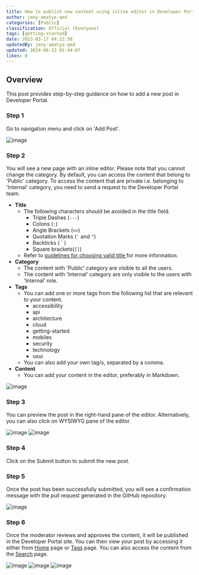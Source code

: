 ```yaml
---
title: How to publish new content using inline editor in Developer Portal
author: jeny-amatya-qed
categories: [Public]
classification: Official (Everyone)
tags: [getting-started]
date: 2023-03-17 04:22:58 
updatedBy: jeny-amatya-qed
updated: 2024-06-13 01:44:07 
likes: 0
---
```


## Overview
This post provides step-by-step guidance on how to add a new post in Developer Portal.

### Step 1  
Go to navigation menu and click on 'Add Post'.

![image](https://sadevportal3.blob.core.windows.net/root/post/add-post-step-1-dark.png)

### Step 2
You will see a new page with an inline editor. 
Please note that you cannot change the category. By default, you can access the content that belong to 'Public' category. To access the content that are private i.e. belonging to 'Internal' category, you need to send a request to the Developer Portal team.
* **Title**
    * The following characters should be avoided in the title field.
        * Triple Dashes (`---`)
        * Colons (`:`)
        * Angle Brackets (`<>`)
        * Quotation Marks (`'` and `"`)
        * Backticks  ( &grave; )
        * Square brackets(`[]`)
   * Refer to [guidelines for choosing valid title ](/public/Guidelines-on-choosing-a-valid-title-field-for-a-markdown-file/) for more information.
* **Category**
    * The content with 'Public' category are visible to all the users.
    * The content with 'Internal' category are only visible to the users with 'Internal' role.
* **Tags**
    * You can add one or more tags from the following list that are relevant to your content.
        * accessibility
        * api
        * architecture
        * cloud
        * getting-started
        * mobiles
        * security
        * technology
        * uxui
    * You can also add your own tag/s, separated by a comma.
* **Content**
    * You can add your content in the editor, preferably in Markdown.

![image](https://sadevportal3.blob.core.windows.net/root/post/add-post-step-2-dark.jpg)

### Step 3
You can preview the post in the right-hand pane of the editor. Alternatively, you can also click on WYSIWYG pane of the editor.

![image](https://sadevportal3.blob.core.windows.net/root/post/add-post-step-3-1-dark.png)
![image](https://sadevportal3.blob.core.windows.net/root/post/add-post-step-3-2-dark.png)

### Step 4
Click on the Submit button to submit the new post.

### Step 5
Once the post has been successfully submitted, you will see a confirmation message with the pull request generated in the GitHub repository.

![image](https://sadevportal3.blob.core.windows.net/root/post/add-post-step-4-dark.png)

### Step 6
Once the moderator reviews and approves the content, it will be published in the Developer Portal site. You can then view your post by accessing it either from [Home](https://developer.qed.qld.gov.au) page or [Tags](https://developer.qed.qld.gov.au/tags) page. You can also access the content from the [Search](https://developer.qed.qld.gov.au/search) page.

![image](https://sadevportal3.blob.core.windows.net/root/post/edit-post-step-1-3.png)
![image](https://sadevportal3.blob.core.windows.net/root/post/add-post-step-5-1-dark.png)
![image](https://sadevportal3.blob.core.windows.net/root/post/add-post-step-5-2-dark.png)